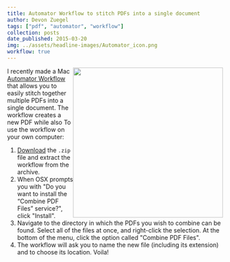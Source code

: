 ```yaml
---
title: Automator Workflow to stitch PDFs into a single document
author: Devon Zuegel
tags: ["pdf", "automator", "workflow"]
collection: posts
date_published: 2015-03-20
img: ../assets/headline-images/Automator_icon.png
workflow: true
---
```

<!-- img: http://green-romp.com/blog/wp-content/uploads/2013/08/Automator_icon.png -->

<img src='../assets/automator-pdf/combine-pdfs.png' width='350px' style='float:right'>

I recently made a Mac [Automator Workflow](../assets/Combine-PDF-Files.workflow.zip) that allows you to easily stitch together multiple PDFs into a single document. The workflow creates a new PDF while also  To use the workflow on your own computer:

1. [Download](../assets/automator-pdf/Combine-PDF-Files.workflow.zip) the `.zip` file and extract the workflow from the archive.
2. When OSX prompts you with "Do you want to install the “Combine PDF Files” service?", click "Install".
3. Navigate to the directory in which the PDFs you wish to combine can be found. Select all of the files at once, and right-click the selection. At the bottom of the menu, click the option called "Combine PDF Files".
4. The workflow will ask you to name the new file (including its extension) and to choose its location. Voila!
